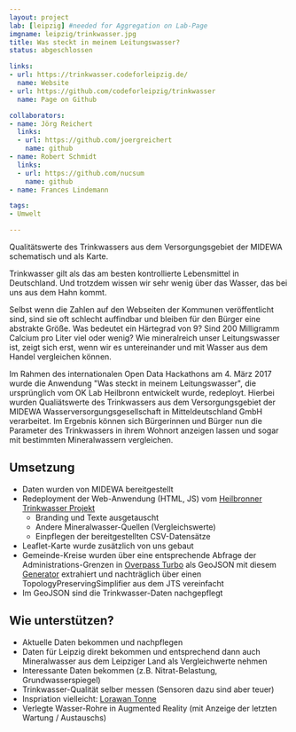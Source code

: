 ```yaml
---
layout: project
lab: [leipzig] #needed for Aggregation on Lab-Page
imgname: leipzig/trinkwasser.jpg
title: Was steckt in meinem Leitungswasser?
status: abgeschlossen

links:
- url: https://trinkwasser.codeforleipzig.de/
  name: Website
- url: https://github.com/codeforleipzig/trinkwasser
  name: Page on Github

collaborators:
- name: Jörg Reichert
  links:
  - url: https://github.com/joergreichert
    name: github
- name: Robert Schmidt
  links:
  - url: https://github.com/nucsum
    name: github
- name: Frances Lindemann

tags:
- Umwelt

---
```


Qualitätswerte des Trinkwassers aus dem Versorgungsgebiet der MIDEWA schematisch und als Karte.


Trinkwasser gilt als das am besten kontrollierte Lebensmittel in Deutschland. Und trotzdem wissen wir sehr wenig über das Wasser, das bei uns aus dem Hahn kommt.

Selbst wenn die Zahlen auf den Webseiten der Kommunen veröffentlicht sind, sind sie oft schlecht auffindbar und bleiben für den Bürger eine abstrakte Größe. Was bedeutet ein Härtegrad von 9? Sind 200 Milligramm Calcium pro Liter viel oder wenig? Wie mineralreich unser Leitungswasser ist, zeigt sich erst, wenn wir es untereinander und mit Wasser aus dem Handel vergleichen können.

Im Rahmen des internationalen Open Data Hackathons am 4. März 2017 wurde die Anwendung "Was steckt in meinem Leitungswasser", die ursprünglich vom OK Lab Heilbronn entwickelt wurde, redeployt. Hierbei wurden Qualiätswerte des Trinkwassers aus dem Versorgungsgebiet der MIDEWA Wasserversorgungsgesellschaft in Mitteldeutschland GmbH verarbeitet. Im Ergebnis können sich Bürgerinnen und Bürger nun die Parameter des Trinkwassers in ihrem Wohnort anzeigen lassen und sogar mit bestimmten Mineralwassern vergleichen.

## Umsetzung
 * Daten wurden von MIDEWA bereitgestellt
 * Redeployment der Web-Anwendung (HTML, JS) vom [Heilbronner Trinkwasser Projekt](https://github.com/opendata-heilbronn/trinkwasser)
   * Branding und Texte ausgetauscht
   * Andere Mineralwasser-Quellen (Vergleichswerte)
   * Einpflegen der bereitgestellten CSV-Datensätze
 * Leaflet-Karte wurde zusätzlich von uns gebaut
 * Gemeinde-Kreise wurden über eine entsprechende Abfrage der Administrations-Grenzen in [Overpass Turbo](https://www.overpass-turbo.eu) als GeoJSON mit diesem [Generator](https://github.com/CodeforLeipzig/trinkwasser/tree/master/utils/DrinkingWaterGenerator) extrahiert und nachträglich über einen TopologyPreservingSimplifier aus dem JTS vereinfacht
 * Im GeoJSON sind die Trinkwasser-Daten nachgepflegt

## Wie unterstützen?
 * Aktuelle Daten bekommen und nachpflegen
 * Daten für Leipzig direkt bekommen und entsprechend dann auch Mineralwasser aus dem Leipziger Land als Vergleichwerte nehmen
 * Interessante Daten bekommen (z.B. Nitrat-Belastung, Grundwasserspiegel)
 * Trinkwasser-Qualität selber messen (Sensoren dazu sind aber teuer)
 * Inspriation vielleicht: [Lorawan Tonne](https://blog-smartcountry.de/eine-lorawan-tonne-fuer-muensters-aasee/)
 * Verlegte Wasser-Rohre in Augmented Reality (mit Anzeige der letzten Wartung / Austauschs)
